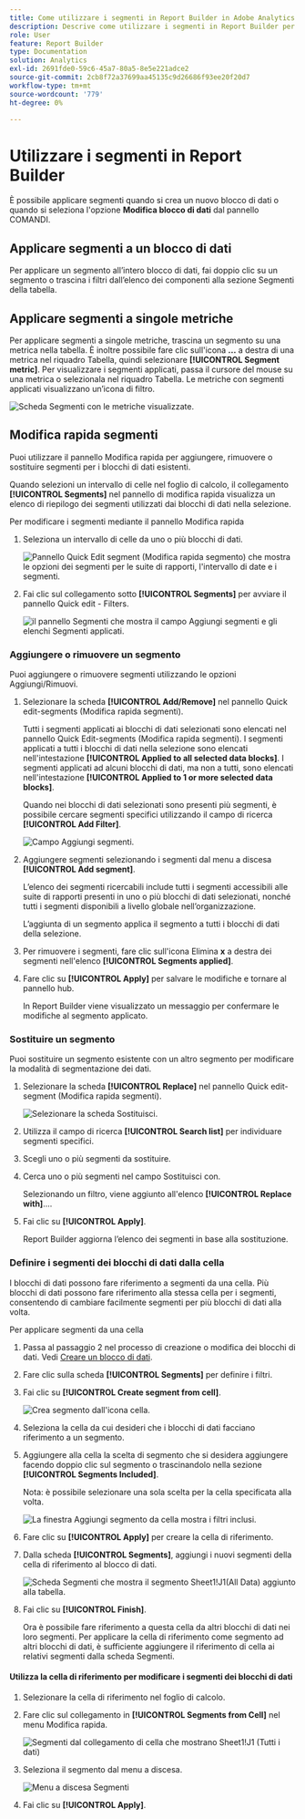 ```yaml
---
title: Come utilizzare i segmenti in Report Builder in Adobe Analytics
description: Descrive come utilizzare i segmenti in Report Builder per Adobe Analytics
role: User
feature: Report Builder
type: Documentation
solution: Analytics
exl-id: 2691fde0-59c6-45a7-80a5-8e5e221adce2
source-git-commit: 2cb8f72a37699aa45135c9d26686f93ee20f20d7
workflow-type: tm+mt
source-wordcount: '779'
ht-degree: 0%

---
```


# Utilizzare i segmenti in Report Builder

È possibile applicare segmenti quando si crea un nuovo blocco di dati o quando si seleziona l&#39;opzione **Modifica blocco di dati** dal pannello COMANDI.

## Applicare segmenti a un blocco di dati

Per applicare un segmento all’intero blocco di dati, fai doppio clic su un segmento o trascina i filtri dall’elenco dei componenti alla sezione Segmenti della tabella.

## Applicare segmenti a singole metriche

Per applicare segmenti a singole metriche, trascina un segmento su una metrica nella tabella. È inoltre possibile fare clic sull&#39;icona **...** a destra di una metrica nel riquadro Tabella, quindi selezionare **[!UICONTROL Segment metric]**. Per visualizzare i segmenti applicati, passa il cursore del mouse su una metrica o selezionala nel riquadro Tabella. Le metriche con segmenti applicati visualizzano un’icona di filtro.

![Scheda Segmenti con le metriche visualizzate.](./assets/filter_by.png)

## Modifica rapida segmenti

Puoi utilizzare il pannello Modifica rapida per aggiungere, rimuovere o sostituire segmenti per i blocchi di dati esistenti.

Quando selezioni un intervallo di celle nel foglio di calcolo, il collegamento **[!UICONTROL Segments]** nel pannello di modifica rapida visualizza un elenco di riepilogo dei segmenti utilizzati dai blocchi di dati nella selezione.

Per modificare i segmenti mediante il pannello Modifica rapida

1. Seleziona un intervallo di celle da uno o più blocchi di dati.

   ![Pannello Quick Edit segment (Modifica rapida segmento) che mostra le opzioni dei segmenti per le suite di rapporti, l&#39;intervallo di date e i segmenti.](./assets/select_multiple_dbs.png)

1. Fai clic sul collegamento sotto **[!UICONTROL Segments]** per avviare il pannello Quick edit - Filters.

   ![il pannello Segmenti che mostra il campo Aggiungi segmenti e gli elenchi Segmenti applicati.](./assets/quick_edit_filters.png)

### Aggiungere o rimuovere un segmento

Puoi aggiungere o rimuovere segmenti utilizzando le opzioni Aggiungi/Rimuovi.

1. Selezionare la scheda **[!UICONTROL Add/Remove]** nel pannello Quick edit-segments (Modifica rapida segmenti).

   Tutti i segmenti applicati ai blocchi di dati selezionati sono elencati nel pannello Quick Edit-segments (Modifica rapida segmenti). I segmenti applicati a tutti i blocchi di dati nella selezione sono elencati nell&#39;intestazione **[!UICONTROL Applied to all selected data blocks]**. I segmenti applicati ad alcuni blocchi di dati, ma non a tutti, sono elencati nell&#39;intestazione **[!UICONTROL Applied to 1 or more selected data blocks]**.

   Quando nei blocchi di dati selezionati sono presenti più segmenti, è possibile cercare segmenti specifici utilizzando il campo di ricerca **[!UICONTROL Add Filter]**.

   ![Campo Aggiungi segmenti.](./assets/add_filter.png)

1. Aggiungere segmenti selezionando i segmenti dal menu a discesa **[!UICONTROL Add segment]**.

   L’elenco dei segmenti ricercabili include tutti i segmenti accessibili alle suite di rapporti presenti in uno o più blocchi di dati selezionati, nonché tutti i segmenti disponibili a livello globale nell’organizzazione.

   L’aggiunta di un segmento applica il segmento a tutti i blocchi di dati della selezione.

1. Per rimuovere i segmenti, fare clic sull&#39;icona Elimina **x** a destra dei segmenti nell&#39;elenco **[!UICONTROL Segments applied]**.

1. Fare clic su **[!UICONTROL Apply]** per salvare le modifiche e tornare al pannello hub.

   In Report Builder viene visualizzato un messaggio per confermare le modifiche al segmento applicato.

### Sostituire un segmento

Puoi sostituire un segmento esistente con un altro segmento per modificare la modalità di segmentazione dei dati.

1. Selezionare la scheda **[!UICONTROL Replace]** nel pannello Quick edit-segment (Modifica rapida segmenti).

   ![Selezionare la scheda Sostituisci.](./assets/replace_filter.png)

1. Utilizza il campo di ricerca **[!UICONTROL Search list]** per individuare segmenti specifici.

1. Scegli uno o più segmenti da sostituire.

1. Cerca uno o più segmenti nel campo Sostituisci con.

   Selezionando un filtro, viene aggiunto all&#39;elenco **[!UICONTROL Replace with]**....

1. Fai clic su **[!UICONTROL Apply]**.

   Report Builder aggiorna l’elenco dei segmenti in base alla sostituzione.

### Definire i segmenti dei blocchi di dati dalla cella

I blocchi di dati possono fare riferimento a segmenti da una cella. Più blocchi di dati possono fare riferimento alla stessa cella per i segmenti, consentendo di cambiare facilmente segmenti per più blocchi di dati alla volta.

Per applicare segmenti da una cella

1. Passa al passaggio 2 nel processo di creazione o modifica dei blocchi di dati. Vedi [Creare un blocco di dati](./create-a-data-block.md).
1. Fare clic sulla scheda **[!UICONTROL Segments]** per definire i filtri.
1. Fai clic su **[!UICONTROL Create segment from cell]**.

   ![Crea segmento dall&#39;icona cella.](./assets/create-filter-from-cell.png)

1. Seleziona la cella da cui desideri che i blocchi di dati facciano riferimento a un segmento.

1. Aggiungere alla cella la scelta di segmento che si desidera aggiungere facendo doppio clic sul segmento o trascinandolo nella sezione **[!UICONTROL Segments Included]**.

   Nota: è possibile selezionare una sola scelta per la cella specificata alla volta.

   ![La finestra Aggiungi segmento da cella mostra i filtri inclusi.](./assets/select-filters.png)

1. Fare clic su **[!UICONTROL Apply]** per creare la cella di riferimento.

1. Dalla scheda **[!UICONTROL Segments]**, aggiungi i nuovi segmenti della cella di riferimento al blocco di dati.

   ![Scheda Segmenti che mostra il segmento Sheet1!J1(All Data) aggiunto alla tabella.](./assets/reference-cell-filter.png)

1. Fai clic su **[!UICONTROL Finish]**.

   Ora è possibile fare riferimento a questa cella da altri blocchi di dati nei loro segmenti. Per applicare la cella di riferimento come segmento ad altri blocchi di dati, è sufficiente aggiungere il riferimento di cella ai relativi segmenti dalla scheda Segmenti.

#### Utilizza la cella di riferimento per modificare i segmenti dei blocchi di dati

1. Selezionare la cella di riferimento nel foglio di calcolo.

1. Fare clic sul collegamento in **[!UICONTROL Segments from Cell]** nel menu Modifica rapida.

   ![Segmenti dal collegamento di cella che mostrano Sheet1!J1 (Tutti i dati)](./assets/filters-from-cell-link.png)

1. Seleziona il segmento dal menu a discesa.

   ![Menu a discesa Segmenti](./assets/filter-drop-down.png)

1. Fai clic su **[!UICONTROL Apply]**.
